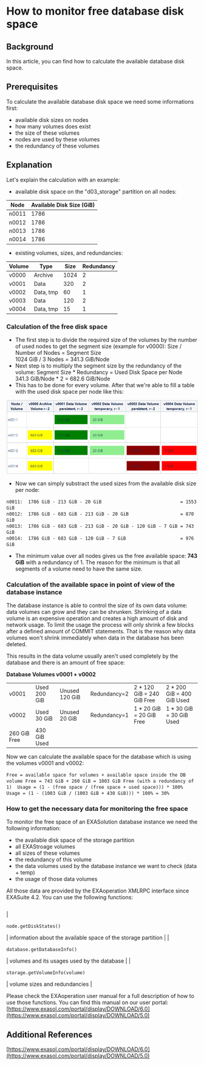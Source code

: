 # How to monitor free database disk space 
## Background

In this article, you can find how to calculate the available database disk space.

## Prerequisites

To calculate the available database disk space we need some informations first:

* available disk sizes on nodes
* how many volumes does exist
* the size of these volumes
* nodes are used by these volumes
* the redundancy of these volumes

## Explanation

Let's explain the calculation with an example:

* available disk space on the "d03_storage" partition on all nodes: 

| Node | Available Disk Size (GiB) |
| --- | --- |
| n0011 | 1786 |
| n0012 | 1786 |
| n0013 | 1786 |
| n0014 | 1786 |
* existing volumes, sizes, and redundancies: 

| Volume | Type | Size | Redundancy |
| --- | --- | --- | --- |
| v0000 | Archive | 1024 | 2 |
| v0001 | Data | 320 | 2 |
| v0002 | Data, tmp | 60 | 1 |
| v0003 | Data | 120 | 2 |
| v0004 | Data, tmp | 15 | 1 |

### Calculation of the free disk space

* The first step is to divide the required size of the volumes by the number of used nodes to get the segment size (example for v0000):   Size / Number of Nodes = Segment Size  
1024 GiB / 3 Nodes = 341.3 GiB/Node
* Next step is to multiply the segment size by the redundancy of the volume:   Segment Size * Redundancy = Used Disk Space per Node  
341.3 GiB/Node * 2 = 682.6 GiB/Node
* This has to be done for every volume. After that we're able to fill a table with the used disk space per node like this:

![](images/Sizing.png)

* Now we can simply substract the used sizes from the available disk size per node:

   
```
n0011:  1786 GiB - 213 GiB - 20 GiB                             = 1553 GiB
n0012:  1786 GiB - 683 GiB - 213 GiB - 20 GiB                   = 870 GiB
n0013:  1786 GiB - 683 GiB - 213 GiB - 20 GiB - 120 GiB - 7 GiB = 743 GiB
n0014:  1786 GiB - 683 GiB - 120 GiB - 7 GiB                    = 976 GiB
```
* The minimum value over all nodes gives us the free available space: **743 GiB** with a redundancy of 1. The reason for the minimum is that all segments of a volume need to have the same size.

### Calculation of the available space in point of view of the database instance

The database instance is able to control the size of its own data volume: data volumes can grow and they can be shrunken. Shrinking of a data volume is an expensive operation and creates a high amount of disk and network usage. To limit the usage the process will only shrink a few blocks after a defined amount of COMMIT statements. That is the reason why data volumes won't shrink immediately when data in the database has been deleted.

This results in the data volume usually aren't used completely by the database and there is an amount of free space:

**Database Volumes v0001 + v0002**

|  |  |  |  |  |  |
| --- | --- | --- | --- | --- | --- |
| v0001 | Used 200 GiB | Unused 120 GiB | Redundancy=2 | 2 * 120 GiB = 240 GiB Free | 2 * 200 GiB = 400 GiB Used |
| v0002 | Used 30 GiB | Unused 20 GiB | Redundancy=1 | 1 * 20 GiB = 20 GiB Free | 1 * 30 GiB = 30 GiB Used |
|    260 GiB Free | 430 GiB Used |

Now we can calculate the available space for the database which is using the volumes v0001 and v0002:


```
Free = available space for volumes + available space inside the DB volume Free = 743 GiB + 260 GiB = 1003 GiB Free (with a redundancy of 1)  Usage = (1 - (free space / (free space + used space))) * 100% Usage = (1 - (1003 GiB / (1003 GiB + 430 GiB))) * 100% = 30%  
```
### How to get the necessary data for monitoring the free space

To monitor the free space of an EXASolution database instance we need the following information:

* the available disk space of the storage partition
* all EXAStroage volumes
* all sizes of these volumes
* the redundancy of this volume
* the data volumes used by the database instance we want to check (data + temp)
* the usage of those data volumes

All those data are provided by the EXAoperation XMLRPC interface since EXASuite 4.2. You can use the following functions:



|  |  |
| --- | --- |
|   
```"code-java"
node.getDiskStates()
```
   | information about the available space of the storage partition |
|   
```"code-java"
database.getDatabaseInfo()
```
   | volumes and its usages used by the database |
|   
```"code-java"
storage.getVolumeInfo(volume)
```
   | volume sizes and redundancies |

Please check the EXAoperation user manual for a full description of how to use those functions. You can find this manual on our user portal: [https://www.exasol.com/portal/display/DOWNLOAD/6.0](https://www.exasol.com/portal/display/DOWNLOAD/5.0)

## Additional References

[https://www.exasol.com/portal/display/DOWNLOAD/6.0](https://www.exasol.com/portal/display/DOWNLOAD/5.0)

